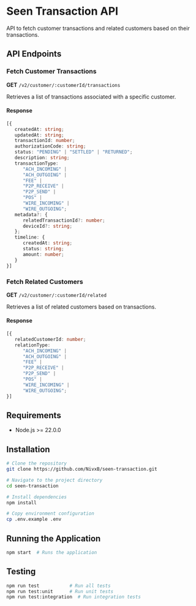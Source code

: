# Seen Transaction API

API to fetch customer transactions and related customers based on their transactions.

## API Endpoints

### Fetch Customer Transactions

**GET** `/v2/customer/:customerId/transactions`

Retrieves a list of transactions associated with a specific customer.

#### Response

```ts
[{
   createdAt: string;
   updatedAt: string;
   transactionId: number;
   authorizationCode: string;
   status: "PENDING" | "SETTLED" | "RETURNED";
   description: string;
   transactionType:
      "ACH_INCOMING" |
      "ACH_OUTGOING" |
      "FEE" |
      "P2P_RECEIVE" |
      "P2P_SEND" |
      "POS" |
      "WIRE_INCOMING" |
      "WIRE_OUTGOING";
   metadata?: {
      relatedTransactionId?: number;
      deviceId?: string;
   };
   timeline: {
      createdAt: string;
      status: string;
      amount: number;
   }
}]
```

### Fetch Related Customers

**GET** `/v2/customer/:customerId/related`

Retrieves a list of related customers based on transactions.

#### Response

```ts
[{
   relatedCustomerId: number;
   relationType:
      "ACH_INCOMING" |
      "ACH_OUTGOING" |
      "FEE" |
      "P2P_RECEIVE" |
      "P2P_SEND" |
      "POS" |
      "WIRE_INCOMING" |
      "WIRE_OUTGOING";
}]
```

## Requirements

- Node.js >= 22.0.0

## Installation

```sh
# Clone the repository
git clone https://github.com/NivxB/seen-transaction.git

# Navigate to the project directory
cd seen-transaction

# Install dependencies
npm install

# Copy environment configuration
cp .env.example .env
```

## Running the Application

```sh
npm start  # Runs the application 
```

## Testing

```sh
npm run test           # Run all tests
npm run test:unit      # Run unit tests
npm run test:integration  # Run integration tests
```
